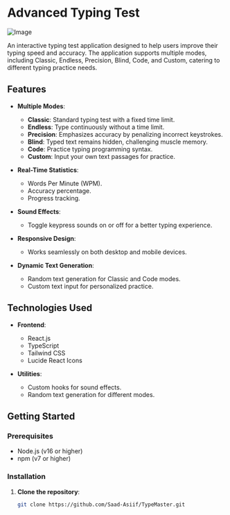 # Advanced Typing Test

![Image](https://github.com/user-attachments/assets/372c9f69-b329-463a-9aab-249a3dc41aba)

An interactive typing test application designed to help users improve their typing speed and accuracy. The application supports multiple modes, including Classic, Endless, Precision, Blind, Code, and Custom, catering to different typing practice needs.

## Features

- **Multiple Modes**:
  - **Classic**: Standard typing test with a fixed time limit.
  - **Endless**: Type continuously without a time limit.
  - **Precision**: Emphasizes accuracy by penalizing incorrect keystrokes.
  - **Blind**: Typed text remains hidden, challenging muscle memory.
  - **Code**: Practice typing programming syntax.
  - **Custom**: Input your own text passages for practice.

- **Real-Time Statistics**:
  - Words Per Minute (WPM).
  - Accuracy percentage.
  - Progress tracking.

- **Sound Effects**:
  - Toggle keypress sounds on or off for a better typing experience.

- **Responsive Design**:
  - Works seamlessly on both desktop and mobile devices.

- **Dynamic Text Generation**:
  - Random text generation for Classic and Code modes.
  - Custom text input for personalized practice.

## Technologies Used

- **Frontend**:
  - React.js
  - TypeScript
  - Tailwind CSS
  - Lucide React Icons

- **Utilities**:
  - Custom hooks for sound effects.
  - Random text generation for different modes.

## Getting Started

### Prerequisites

- Node.js (v16 or higher)
- npm (v7 or higher)

### Installation

1. **Clone the repository**:
   ```bash
   git clone https://github.com/Saad-Asiif/TypeMaster.git
